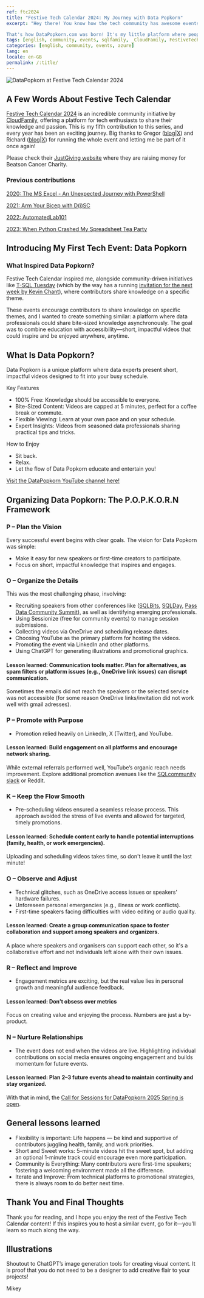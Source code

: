 ```yaml
---
ref: ftc2024
title: "Festive Tech Calendar 2024: My Journey with Data Popkorn"
excerpt: "Hey there! You know how the tech community has awesome events like FestiveTechCalendar where people share knowledge and grow together? Well, that got me thinking—why not create something fun and bite-sized?

That's how DataPopkorn.com was born! It's my little platform where people can share quick tech tricks through short recordings."
tags: [english, community, events, sqlfamily, _CloudFamily, FestiveTechCalendar, datapopkorn, mvpbuzz]
categories: [english, community, events, azure]
lang: en
locale: en-GB
permalink: /:title/
---
```



![DataPopkorn at Festive Tech Calendar 2024](/assets/images/20241201-festivetechcalendar2024-popkorn.jpg)

## A Few Words About Festive Tech Calendar

[Festive Tech Calendar 2024](https://festivetechcalendar.com/) is an incredible community initiative by [CloudFamily](https://cloudfamily.info), offering a platform for tech enthusiasts to share their knowledge and passion. This is my fifth contribution to this series, and every year has been an exciting journey. Big thanks to Gregor ([blog](https://gregorsuttie.com)\|[X](https://x.com/gregor_suttie)) and Richard ([blog](https://pixelrobots.co.uk)\|[X](https://x.com/Pixel_Robots)) for running the whole event and letting me be part of it once again!

Please check their [JustGiving website](https://www.justgiving.com/page/festive-tech-calendar-2024) where they are raising money for Beatson Cancer Charity.

### Previous contributions

[2020: The MS Excel - An Unexpected Journey with PowerShell](https://bronowski.it/blog/2020/12/the-ms-excel-an-unexpected-journey-with-powershell)

[2021: Arm Your Bicep with D(i)SC](https://bronowski.it/festive-tech-calendar-2021)

[2022: AutomatedLab101](https://www.youtube.com/watch?v=ui5R7eWEmxg)

[2023: When Python Crashed My Spreadsheet Tea Party](https://www.youtube.com/watch?v=_ZLQDhXwlqU)


## Introducing My First Tech Event: Data Popkorn

### What Inspired Data Popkorn?

Festive Tech Calendar inspired me, alongside community-driven initiatives like [T-SQL Tuesday](https://tsqltuesday.com/) (which by the way has a running [invitation for the next week by Kevin Chant](https://www.kevinrchant.com/2024/12/03/t-sql-tuesday-181-first-ever-t-sql-tuesday-and-festive-tech-calendar-crossover/)), where contributors share knowledge on a specific theme. 

These events encourage contributors to share knowledge on specific themes, and I wanted to create something similar: a platform where data professionals could share bite-sized knowledge asynchronously. The goal was to combine education with accessibility—short, impactful videos that could inspire and be enjoyed anywhere, anytime.

## What Is Data Popkorn?

Data Popkorn is a unique platform where data experts present short, impactful videos designed to fit into your busy schedule.

Key Features
* 100% Free: Knowledge should be accessible to everyone.
* Bite-Sized Content: Videos are capped at 5 minutes, perfect for a coffee break or commute.
* Flexible Viewing: Learn at your own pace and on your schedule.
* Expert Insights: Videos from seasoned data professionals sharing practical tips and tricks.

How to Enjoy
* Sit back.
* Relax.
* Let the flow of Data Popkorn educate and entertain you!

[Visit the DataPopkorn YouTube channel here!](https://www.youtube.com/@datapopkorn)

## Organizing Data Popkorn: The P.O.P.K.O.R.N Framework


### P – Plan the Vision
Every successful event begins with clear goals. The vision for Data Popkorn was simple:

* Make it easy for new speakers or first-time creators to participate.
* Focus on short, impactful knowledge that inspires and engages.


### O – Organize the Details
This was the most challenging phase, involving:

* Recruiting speakers from other conferences like ([SQLBits](sqlbits.com), [SQLDay](sqlday.pl), [Pass Data Community Summit](PassDataCommunitySummit.com)), as well as identifying emerging professionals.
* Using Sessionize (free for community events) to manage session submissions.
* Collecting videos via OneDrive and scheduling release dates.
* Choosing YouTube as the primary platform for hosting the videos.
* Promoting the event via LinkedIn and other platforms.
* Using ChatGPT for generating illustrations and promotional graphics.

#### Lesson learned: Communication tools matter. Plan for alternatives, as spam filters or platform issues (e.g., OneDrive link issues) can disrupt communication. 

Sometimes the emails did not reach the speakers or the selected service was not accessible (for some reason OneDrive links/invitation did not work well with gmail adresses).


### P – Promote with Purpose
* Promotion relied heavily on LinkedIn, X (Twitter), and YouTube.

#### Lesson learned: Build engagement on all platforms and encourage network sharing.

While external referrals performed well, YouTube’s organic reach needs improvement. Explore additional promotion avenues like the [SQLcommunity slack](https://SQLcommunity.Slack.com) or Reddit.


### K – Keep the Flow Smooth
* Pre-scheduling videos ensured a seamless release process. This approach avoided the stress of live events and allowed for targeted, timely promotions.

#### Lesson learned: Schedule content early to handle potential interruptions (family, health, or work emergencies).

Uploading and scheduling videos takes time, so don't leave it until the last minute!



### O – Observe and Adjust
* Technical glitches, such as OneDrive access issues or speakers' hardware failures.
* Unforeseen personal emergencies (e.g., illness or work conflicts).
* First-time speakers facing difficulties with video editing or audio quality.

#### Lesson learned: Create a group communication space to foster collaboration and support among speakers and organizers.

A place where speakers and organisers can support each other, so it's a collaborative effort and not individuals left alone with their own issues. 


### R – Reflect and Improve
* Engagement metrics are exciting, but the real value lies in personal growth and meaningful audience feedback.


#### Lesson learned: Don’t obsess over metrics

Focus on creating value and enjoying the process. Numbers are just a by-product.


### N – Nurture Relationships
* The event does not end when the videos are live. Highlighting individual contributions on social media ensures ongoing engagement and builds momentum for future events.

#### Lesson learned: Plan 2–3 future events ahead to maintain continuity and stay organized.

With that in mind, the [Call for Sessions for DataPopkorn 2025 Spring is open](https://sessionize.com/datapopkorn2025). 


## General lessons learned
* Flexibility is important: Life happens — be kind and supportive of contributors juggling health, family, and work priorities.
* Short and Sweet works: 5-minute videos hit the sweet spot, but adding an optional 1-minute track could encourage even more participation.
* Community is Everything: Many contributors were first-time speakers; fostering a welcoming environment made all the difference.
* Iterate and Improve: From technical platforms to promotional strategies, there is always room to do better next time.

## Thank You and Final Thoughts
Thank you for reading, and I hope you enjoy the rest of the Festive Tech Calendar content! If this inspires you to host a similar event, go for it—you’ll learn so much along the way.


## Illustrations
Shoutout to ChatGPT’s image generation tools for creating visual content. It is proof that you do not need to be a designer to add creative flair to your projects!

Mikey